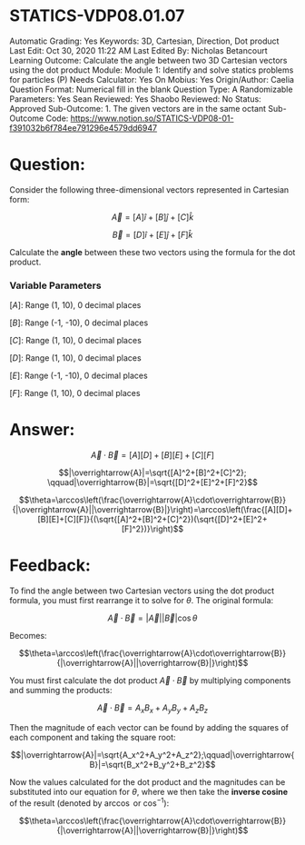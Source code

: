 # STATICS-VDP08.01.07

Automatic Grading: Yes
Keywords: 3D, Cartesian, Direction, Dot product
Last Edit: Oct 30, 2020 11:22 AM
Last Edited By: Nicholas Betancourt
Learning Outcome: Calculate the angle between two 3D Cartesian vectors using the dot product
Module: Module 1: Identify and solve statics problems for particles (P)
Needs Calculator: Yes
On Mobius: Yes
Origin/Author: Caelia
Question Format: Numerical fill in the blank
Question Type: A
Randomizable Parameters: Yes
Sean Reviewed: Yes
Shaobo Reviewed: No
Status: Approved
Sub-Outcome: 1. The given vectors are in the same octant
Sub-Outcome Code: https://www.notion.so/STATICS-VDP08-01-f391032b6f784ee791296e4579dd6947

# Question:

Consider the following three-dimensional vectors represented in Cartesian form: 

$$\overrightarrow{A}=[A]\hat{i}+[B]\hat{j}+[C]\hat{k}$$

$$\overrightarrow{B}=[D]\hat{i}+[E]\hat{j}+[F]\hat{k}$$

Calculate the **angle** between these two vectors using the formula for the dot product.

### Variable Parameters

$[A]:$ Range (1, 10), 0 decimal places

$[B]:$ Range (-1, -10), 0 decimal places

$[C]:$ Range (1, 10), 0 decimal places

$[D]:$ Range (1, 10), 0 decimal places

$[E]:$ Range (-1, -10), 0 decimal places

$[F]:$ Range (1, 10), 0 decimal places

# Answer:

$$\overrightarrow{A}\cdot\overrightarrow{B}=[A][D]+[B][E]+[C][F]$$

$$|\overrightarrow{A}|=\sqrt{[A]^2+[B]^2+[C]^2}; \qquad|\overrightarrow{B}|=\sqrt{[D]^2+[E]^2+[F]^2}$$

$$\theta=\arccos\left(\frac{\overrightarrow{A}\cdot\overrightarrow{B}}{|\overrightarrow{A}||\overrightarrow{B}|}\right)=\arccos\left(\frac{[A][D]+[B][E]+[C][F]}{(\sqrt{[A]^2+[B]^2+[C]^2})(\sqrt{[D]^2+[E]^2+[F]^2})}\right)$$

# Feedback:

To find the angle between two Cartesian vectors using the dot product formula, you must first rearrange it to solve for $\theta$. The original formula:

$$\overrightarrow{A}\cdot\overrightarrow{B}=|\overrightarrow{A}||\overrightarrow{B}|\cos\theta$$

Becomes:

$$\theta=\arccos\left(\frac{\overrightarrow{A}\cdot\overrightarrow{B}}{|\overrightarrow{A}||\overrightarrow{B}|}\right)$$

You must first calculate the dot product $\overrightarrow{A}\cdot\overrightarrow{B}$ by multiplying components and summing the products:

$$\overrightarrow{A}\cdot\overrightarrow{B}=A_xB_x+A_yB_y+A_zB_z$$

Then the magnitude of each vector can be found by adding the squares of each component and taking the square root:

$$|\overrightarrow{A}|=\sqrt{A_x^2+A_y^2+A_z^2};\qquad|\overrightarrow{B}|=\sqrt{B_x^2+B_y^2+B_z^2}$$

Now the values calculated for the dot product and the magnitudes can be substituted into our equation for $\theta$, where we then take the **inverse cosine** of the result (denoted by $\arccos$ or $\cos^{-1}$):

$$\theta=\arccos\left(\frac{\overrightarrow{A}\cdot\overrightarrow{B}}{|\overrightarrow{A}||\overrightarrow{B}|}\right)$$